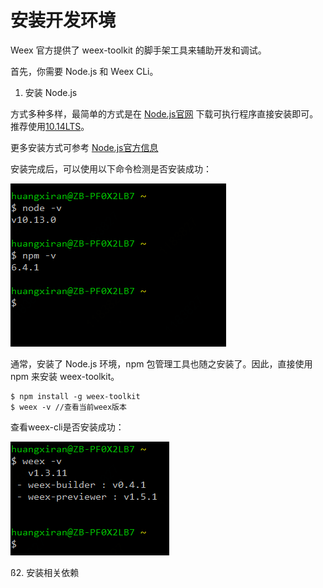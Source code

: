 # 安装开发环境
Weex 官方提供了 weex-toolkit 的脚手架工具来辅助开发和调试。

首先，你需要 Node.js 和 Weex CLi。
1. 安装 Node.js

  方式多种多样，最简单的方式是在 [Node.js官网](https://nodejs.org/) 下载可执行程序直接安装即可。推荐使用[10.14LTS](https://nodejs.org/dist/v10.14.1/node-v10.14.1-x64.msi)。

  更多安装方式可参考 [Node.js官方信息](https://nodejs.org/en/download/)

  安装完成后，可以使用以下命令检测是否安装成功：
  
  ![node info](resource/node_version.png)

  通常，安装了 Node.js 环境，npm 包管理工具也随之安装了。因此，直接使用 npm 来安装 weex-toolkit。
  ```
  $ npm install -g weex-toolkit
  $ weex -v //查看当前weex版本
  ```

  查看weex-cli是否安装成功：

  ![weex info](resource/weex_info.png)

ß2. 安装相关依赖

#
